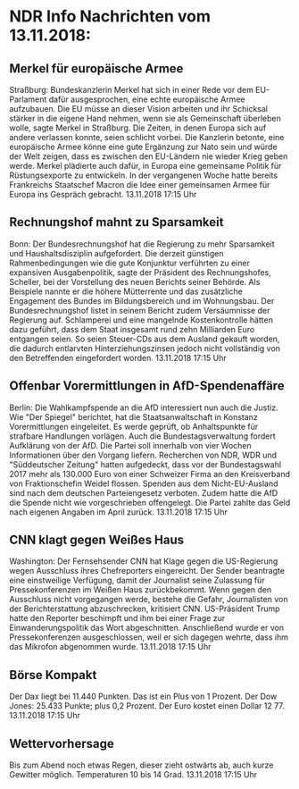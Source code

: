 # NDR Info Nachrichten vom 13.11.2018:


## Merkel für europäische Armee
Straßburg: Bundeskanzlerin Merkel hat sich in einer Rede vor dem EU-Parlament dafür ausgesprochen, eine echte europäische Armee aufzubauen. Die EU müsse an dieser Vision arbeiten und ihr Schicksal stärker in die eigene Hand nehmen, wenn sie als Gemeinschaft überleben wolle, sagte Merkel in Straßburg. Die Zeiten, in denen Europa sich auf andere verlassen konnte, seien schlicht vorbei. Die Kanzlerin betonte, eine europäische Armee könne eine gute Ergänzung zur Nato sein und würde der Welt zeigen, dass es zwischen den EU-Ländern nie wieder Krieg geben werde. Merkel plädierte auch dafür, in Europa eine gemeinsame Politik für Rüstungsexporte zu entwickeln. In der vergangenen Woche hatte bereits Frankreichs Staatschef Macron die Idee einer gemeinsamen Armee für Europa ins Gespräch gebracht. 13.11.2018 17:15 Uhr 

## Rechnungshof mahnt zu Sparsamkeit
Bonn: Der Bundesrechnungshof hat die Regierung zu mehr Sparsamkeit und Haushaltsdisziplin aufgefordert. Die derzeit günstigen Rahmenbedingungen wie die gute Konjunktur verführten zu einer expansiven Ausgabenpolitik, sagte der Präsident des Rechnungshofes, Scheller, bei der Vorstellung des neuen Berichts seiner Behörde. Als Beispiele nannte er die höhere Mütterrente und das zusätzliche Engagement des Bundes im Bildungsbereich und im Wohnungsbau. Der Bundesrechnungshof listet in seinem Bericht zudem Versäumnisse der Regierung auf. Schlamperei und eine mangelnde Kostenkontrolle hätten dazu geführt, dass dem Staat insgesamt rund zehn Milliarden Euro entgangen seien. So seien Steuer-CDs aus dem Ausland gekauft worden, die dadurch entlarvten Hinterziehungszinsen jedoch nicht vollständig von den Betreffenden eingefordert worden. 13.11.2018 17:15 Uhr 

## Offenbar Vorermittlungen in AfD-Spendenaffäre
Berlin: Die Wahlkampfspende an die AfD interessiert nun auch die Justiz. Wie "Der Spiegel" berichtet, hat die Staatsanwaltschaft in Konstanz Vorermittlungen eingeleitet. Es werde geprüft, ob Anhaltspunkte für strafbare Handlungen vorlägen. Auch die Bundestagsverwaltung fordert Aufklärung von der AfD. Die Partei soll innerhalb von vier Wochen Informationen über den Vorgang liefern. Recherchen von NDR, WDR und "Süddeutscher Zeitung" hatten aufgedeckt, dass vor der Bundestagswahl 2017 mehr als 130.000 Euro von einer Schweizer Firma an den Kreisverband von Fraktionschefin Weidel flossen. Spenden aus dem Nicht-EU-Ausland sind nach dem deutschen Parteiengesetz verboten. Zudem hatte die AfD die Spende nicht wie vorgeschrieben offengelegt. Die Partei zahlte das Geld nach eigenen Angaben im April zurück. 13.11.2018 17:15 Uhr 

## CNN klagt gegen Weißes Haus
Washington:	Der Fernsehsender CNN hat Klage gegen die US-Regierung wegen Ausschluss ihres Chefreporters eingereicht. Der Sender beantragte eine einstweilige Verfügung, damit der Journalist seine Zulassung für Pressekonferenzen im Weißen Haus zurückbekommt. Wenn gegen den Ausschluss nicht vorgegangen werde, bestehe die Gefahr, Journalisten von der Berichterstattung abzuschrecken, kritisiert CNN. US-Präsident Trump hatte den Reporter beschimpft und ihm bei einer Frage zur Einwanderungspolitik das Wort abgeschnitten. Anschließend wurde er von Pressekonferenzen ausgeschlossen, weil er sich dagegen wehrte, dass ihm das Mikrofon abgenommen wurde. 13.11.2018 17:15 Uhr 

## Börse Kompakt
Der Dax liegt bei 11.440 Punkten. Das ist ein Plus  von 1 Prozent. Der Dow Jones: 25.433 Punkte; plus 0,2 Prozent. Der Euro kostet einen Dollar 12 77. 13.11.2018 17:15 Uhr 

## Wettervorhersage
Bis zum Abend noch etwas Regen, dieser zieht ostwärts ab, auch kurze Gewitter möglich. Temperaturen 10 bis 14 Grad. 13.11.2018 17:15 Uhr 
